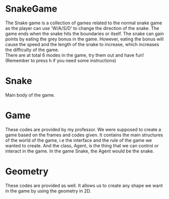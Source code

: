 # SnakeGame
The Snake game is a collection of games related to the normal snake game as the player can use 'W/A/S/D'  to change the direction of the snake. The game ends when the snake hits the boundaries or itself. The snake can gain points by eating the grey bonus in the game. However, eating the bonus will cause the speed and the length of the snake to increase, which increases the difficulty of the game. \
There are at total 6 modes in the game, try them out and have fun! (Remember to press h if you need some instructions)

# Snake
Main body of the game.

# Game
These codes are provided by my professor. We were supposed to create a game based on the frames and codes given. It contains the main structures of the world of the game, i.e the interface and the rule of the game we wanted to create. And the class, Agent, is the thing that we can control or interact in the game. In the game Snake, the Agent would be the snake.

# Geometry
These codes are provided as well. It allows us to create any shape we want in the game by using the geometry in 2D.
